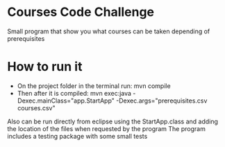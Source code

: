 # Courses Code Challenge 

Small program that show you what courses can be taken depending of prerequisites

# How to run it

- On the project folder in the terminal run: mvn compile
- Then after it is compiled: mvn exec:java -Dexec.mainClass="app.StartApp" -Dexec.args="prerequisites.csv courses.csv" 

Also can be run directly from eclipse using the StartApp.class and adding the location of the files when requested by the program
The program includes a testing package with some small tests


